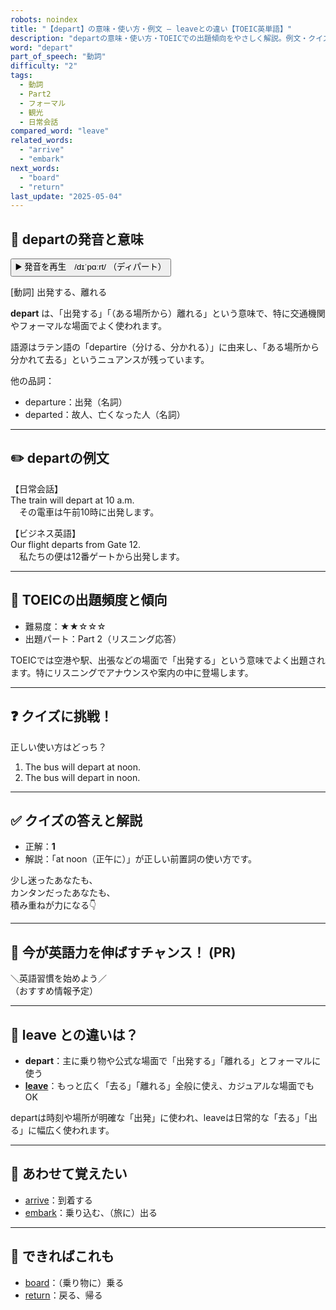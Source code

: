 ```yaml
---
robots: noindex
title: "【depart】の意味・使い方・例文 ― leaveとの違い【TOEIC英単語】"
description: "departの意味・使い方・TOEICでの出題傾向をやさしく解説。例文・クイズ付きでleaveとの違いもわかりやすく学べます。"
word: "depart"
part_of_speech: "動詞"
difficulty: "2"
tags:
  - 動詞
  - Part2
  - フォーマル
  - 観光
  - 日常会話
compared_word: "leave"
related_words:
  - "arrive"
  - "embark"
next_words:
  - "board"
  - "return"
last_update: "2025-05-04"
---
```


## 🔰 departの発音と意味

<button class="play-audio" onclick="playTTS('depart')">
  <span class="play-audio-main">
    ▶️ 発音を再生　/dɪˈpɑːrt/
  </span>
  <span class="play-audio-sub">
    （ディパート）
  </span>
</button>

[動詞] 出発する、離れる

**depart** は、「出発する」「（ある場所から）離れる」という意味で、特に交通機関やフォーマルな場面でよく使われます。

語源はラテン語の「departire（分ける、分かれる）」に由来し、「ある場所から分かれて去る」というニュアンスが残っています。

他の品詞：  
- departure：出発（名詞）
- departed：故人、亡くなった人（名詞）

---

## ✏️ departの例文

【日常会話】  
The train will depart at 10 a.m.  
　その電車は午前10時に出発します。

【ビジネス英語】  
Our flight departs from Gate 12.  
　私たちの便は12番ゲートから出発します。

---

## 🎯 TOEICの出題頻度と傾向

- 難易度：★★☆☆☆
- 出題パート：Part 2（リスニング応答）

TOEICでは空港や駅、出張などの場面で「出発する」という意味でよく出題されます。特にリスニングでアナウンスや案内の中に登場します。

---

## ❓ クイズに挑戦！

正しい使い方はどっち？

1. The bus will depart at noon.  
2. The bus will depart in noon.

---

## ✅ クイズの答えと解説

- 正解：**1**
- 解説：「at noon（正午に）」が正しい前置詞の使い方です。

少し迷ったあなたも、  
カンタンだったあなたも、  
積み重ねが力になる👇️

---

## 🚀 今が英語力を伸ばすチャンス！ (PR)

<div class="info-center">
＼英語習慣を始めよう／<br>  
（おすすめ情報予定）
</div>

---

## 🤔  leave との違いは？

- **depart**：主に乗り物や公式な場面で「出発する」「離れる」とフォーマルに使う
- **[leave](/leave)**：もっと広く「去る」「離れる」全般に使え、カジュアルな場面でもOK

departは時刻や場所が明確な「出発」に使われ、leaveは日常的な「去る」「出る」に幅広く使われます。

---

## 🧩 あわせて覚えたい

- [arrive](/arrive)：到着する
- [embark](/embark)：乗り込む、（旅に）出る

---

## 📖 できればこれも

- [board](/board)：（乗り物に）乗る
- [return](/return)：戻る、帰る

<!-- cvid: aid47_bid13 -->
